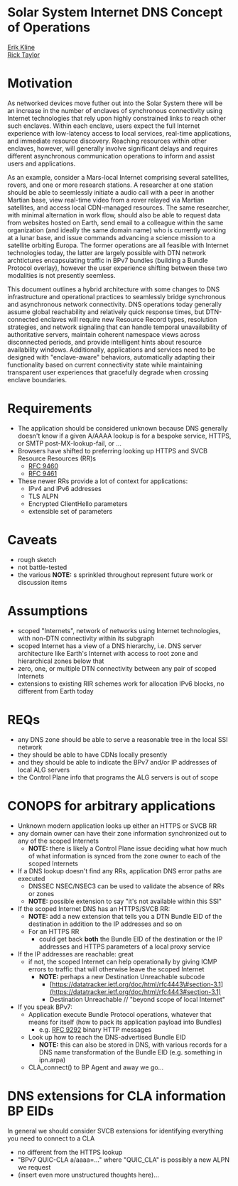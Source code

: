 # Solar System Internet DNS Concept of Operations

[Erik Kline](mailto:ek@aalyria.com)  
[Rick Taylor](mailto:rtaylor@aalyria.com)


# Motivation

As networked devices move futher out into the Solar System there will be an increase in the number of enclaves of synchronous connectivity using Internet technologies that rely upon highly constrained links to reach other such enclaves.  Within each enclave, users expect the full Internet experience with low-latency access to local services, real-time applications, and immediate resource discovery.  Reaching resources within other enclaves, however, will generally involve significant delays and requires different asynchronous communication operations to inform and assist users and applications.

As an example, consider a Mars-local Internet comprising several satellites, rovers, and one or more research stations.  A researcher at one station should be able to seemlessly initiate a audio call with a peer in another Martian base, view real-time video from a rover relayed via Martian satellites, and access local CDN-managed resources.  The same researcher, with minimal alternation in work flow, should also be able to request data from websites hosted on Earth, send email to a colleague within the same organization (and ideally the same domain name) who is currently working at a lunar base, and issue commands advancing a science mission to a satellite orbiting Europa.  The former operations are all feasible with Internet technologies today, the latter are largely possible with DTN network archtictures encapsulating traffic in BPv7 bundles (building a Bundle Protocol overlay), however the user experience shifting between these two modalities is not presently seemless.

This document outlines a hybrid architecture with some changes to DNS infrastructure and operational practices to seamlessly bridge synchronous and asynchronous network connectivity.  DNS operations today generally assume global reachability and relatively quick response times, but DTN-connected enclaves will require new Resource Record types, resolution strategies, and network signaling that can handle temporal unavailability of authoritative servers, maintain coherent namespace views across disconnected periods, and provide intelligent hints about resource availability windows.  Additionally, applications and services need to be designed with "enclave-aware" behaviors, automatically adapting their functionality based on current connectivity state while maintaining transparent user experiences that gracefully degrade when crossing enclave boundaries.

# Requirements
* The application should be considered unknown because DNS generally doesn't know if a given A/AAAA lookup is for a bespoke service, HTTPS, or SMTP post-MX-lookup-fail, or …  
* Browsers have shifted to preferring looking up HTTPS and SVCB Resource Resources (RR)s  
  * [RFC 9460](https://datatracker.ietf.org/doc/html/rfc9460)  
  * [RFC 9461](https://datatracker.ietf.org/doc/html/rfc9461)  
* These newer RRs provide a lot of context for applications:  
  * IPv4 and IPv6 addresses  
  * TLS ALPN  
  * Encrypted ClientHello parameters  
  * extensible set of parameters

# Caveats

* rough sketch  
* not battle-tested  
* the various **NOTE:** s sprinkled throughout represent future work or discussion items

# Assumptions

* scoped "Internets", network of networks using Internet technologies, with non-DTN connectivity within its subgraph  
* scoped Internet has a view of a DNS hierarchy, i.e. DNS server architecture like Earth's Internet with access to root zone and hierarchical zones below that  
* zero, one, or multiple DTN connectivity between any pair of scoped Internets  
* extensions to existing RIR schemes work for allocation IPv6 blocks, no different from Earth today

# REQs

* any DNS zone should be able to serve a reasonable tree in the local SSI network  
* they should be able to have CDNs locally presently  
* and they should be able to indicate the BPv7 and/or IP addresses of local ALG servers  
* the Control Plane info that programs the ALG servers is out of scope

# CONOPS for arbitrary applications

* Unknown modern application looks up either an HTTPS or SVCB RR  
* any domain owner can have their zone information synchronized out to any of the scoped Internets  
  * **NOTE:** there is likely a Control Plane issue deciding what how much of what information is synced from the zone owner to each of the scoped Internets  
* If a DNS lookup doesn't find any RRs, application DNS error paths are executed  
  * DNSSEC NSEC/NSEC3 can be used to validate the absence of RRs or zones  
  * **NOTE:** possible extension to say "it's not available within this SSI"  
* If the scoped Internet DNS has an HTTPS/SVCB RR:  
  * **NOTE:** add a new extension that tells you a DTN Bundle EID of the destination in addition to the IP addresses and so on  
  * For an HTTPS RR  
    * could get back **both** the Bundle EID of the destination or the IP addresses and HTTPS parameters of a local proxy service  
* If the IP addresses are reachable: great  
  * if not, the scoped Internet can help operationally by giving ICMP errors to traffic that will otherwise leave the scoped Internet  
    * **NOTE:** perhaps a new Destination Unreachable subcode  
      * [https://datatracker.ietf.org/doc/html/rfc4443\#section-3.1](https://datatracker.ietf.org/doc/html/rfc4443#section-3.1)  
      * Destination Unreachable // "beyond scope of local Internet"  
* If you speak BPv7:  
  * Application execute Bundle Protocol operations, whatever that means for itself (how to pack its application payload into Bundles)  
    * e.g. [RFC 9292](https://datatracker.ietf.org/doc/html/rfc9292) binary HTTP messages  
  * Look up how to reach the DNS-advertised Bundle EID  
    * **NOTE:** this can also be stored in DNS, with various records for a DNS name transformation of the Bundle EID (e.g. something in ipn.arpa)  
  * CLA\_connect() to BP Agent and away we go…

# DNS extensions for CLA information BP EIDs

In general we should consider SVCB extensions for identifying everything you need to connect to a CLA

* no different from the HTTPS lookup  
* "BPv7 QUIC-CLA a/aaaa=..." where "QUIC\_CLA" is possibly a new ALPN we request  
* (insert even more unstructured thoughts here)…
